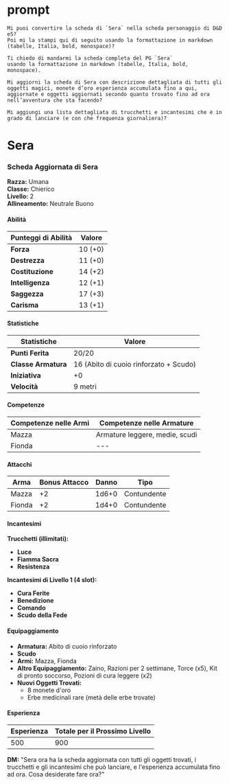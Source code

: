 # prompt

```
Mi puoi convertire la scheda di `Sera` nella scheda personaggio di D&D e5? 
Poi mi la stampi qui di seguito usando la formattazione in markdown (tabelle, Italia, bold, monospace)?
```

```
Ti chiedo di mandarmi la scheda completa del PG `Sera`
usando la formattazione in markdown (tabelle, Italia, bold, monospace).
```

```
Mi aggiorni la scheda di Sera con descrizione dettagliata di tutti gli oggetti magici, monete d’oro esperienza accumulata fino a qui, aggiornate e oggetti aggiornati secondo quanto trovato fino ad ora nell’avventura che sta facendo?

Mi aggiungi una lista dettagliata di trucchetti e incantesimi che è in grado di lanciare (e con che frequenza giornaliera)?
```
# Sera

### Scheda Aggiornata di Sera

**Razza:** Umana  
**Classe:** Chierico  
**Livello:** 2  
**Allineamento:** Neutrale Buono

#### Abilità

| **Punteggi di Abilità** | **Valore** |
| --- | --- |
| **Forza** | 10 (+0) |
| **Destrezza** | 11 (+0) |
| **Costituzione** | 14 (+2) |
| **Intelligenza** | 12 (+1) |
| **Saggezza** | 17 (+3) |
| **Carisma** | 13 (+1) |

#### Statistiche

| **Statistiche** | **Valore** |
| --- | --- |
| **Punti Ferita** | 20/20 |
| **Classe Armatura** | 16 (Abito di cuoio rinforzato + Scudo) |
| **Iniziativa** | +0 |
| **Velocità** | 9 metri |

#### Competenze

| **Competenze nelle Armi** | **Competenze nelle Armature** |
| --- | --- |
| Mazza | Armature leggere, medie, scudi |
| Fionda | --- |

#### Attacchi

| **Arma** | **Bonus Attacco** | **Danno** | **Tipo** |
| --- | --- | --- | --- |
| Mazza | +2 | 1d6+0 | Contundente |
| Fionda | +2 | 1d4+0 | Contundente |

#### Incantesimi

**Trucchetti (illimitati):**
- **Luce**
- **Fiamma Sacra**
- **Resistenza**

**Incantesimi di Livello 1 (4 slot):**
- **Cura Ferite**
- **Benedizione**
- **Comando**
- **Scudo della Fede**

#### Equipaggiamento

- **Armatura:** Abito di cuoio rinforzato
- **Scudo**
- **Armi:** Mazza, Fionda
- **Altro Equipaggiamento:** Zaino, Razioni per 2 settimane, Torce (x5), Kit di pronto soccorso, Pozioni di cura leggere (x2)
- **Nuovi Oggetti Trovati:** 
  - 8 monete d'oro
  - Erbe medicinali rare (metà delle erbe trovate)

#### Esperienza

| **Esperienza** | **Totale per il Prossimo Livello** |
| --- | --- |
| 500 | 900 |

**DM:** "Sera ora ha la scheda aggiornata con tutti gli oggetti trovati, i trucchetti e gli incantesimi che può lanciare, e l'esperienza accumulata fino ad ora. Cosa desiderate fare ora?"